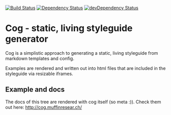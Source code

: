 [![Build Status](https://travis-ci.org/muffinresearch/cog.svg?branch=master)](https://travis-ci.org/muffinresearch/cog)
[![Dependency Status](https://david-dm.org/muffinresearch/cog.svg)](https://david-dm.org/muffinresearch/cog)
[![devDependency Status](https://david-dm.org/muffinresearch/cog/dev-status.svg)](https://david-dm.org/muffinresearch/cog#info=devDependencies)

# Cog - static, living styleguide generator

Cog is a simplistic approach to generating a static, living styleguide from markdown templates and config.

Examples are rendered and written out into html files that are included in the styleguide via resizable iframes.

## Example and docs

The docs of this tree are rendered with cog itself (so meta :)). Check them out here: http://cog.muffinresear.ch/

